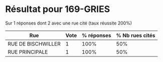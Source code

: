 # Résultat pour 169-GRIES

Sur 1 réponses dont 2 avec une rue cité (taux réussite 200%)

| Rue | Vote | % réponses | % Nb rues cités|
|-----|------|------------|----------------|
| RUE DE BISCHWILLER | 1 | 100% | 50%|
| RUE PRINCIPALE | 1 | 100% | 50%|
